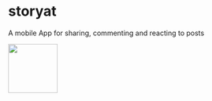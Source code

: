# storyat
A mobile App for sharing, commenting and reacting to posts




<img src="(https://user-images.githubusercontent.com/69104880/225370389-2c9ad654-6fe7-42d9-8ac8-8858a23a84fb.jpg " width="100">
